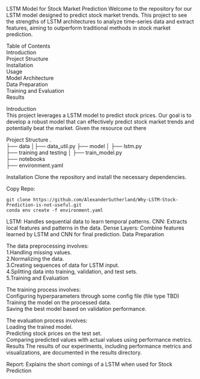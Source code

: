 LSTM Model for Stock Market Prediction
Welcome to the repository for our LSTM model designed to predict stock market trends. This project to see the strengths of LSTM architectures to analyze time-series data and extract features, aiming to outperform traditional methods in stock market prediction.

Table of Contents  
Introduction  
Project Structure  
Installation  
Usage  
Model Architecture  
Data Preparation  
Training and Evaluation  
Results  

Introduction  
This project leverages a LSTM model to predict stock prices. Our goal is to develop a robust model that can effectively predict stock market trends and potentially beat the market. Given the resource out there 

Project Structure
.  
├── data 
│├── data_util.py
├── model
│   ├── lstm.py  
├── training and testing
│   ├── train_model.py   
├── notebooks  
├── environment.yaml 


Installation
Clone the repository and install the necessary dependencies.

Copy Repo:  
```
git clone https://github.com/AlexanderSutherland/Why-LSTM-Stock-Prediction-is-not-useful.git
conda env create -f environment.yaml 
```




LSTM: Handles sequential data to learn temporal patterns.
CNN: Extracts local features and patterns in the data.
Dense Layers: Combine features learned by LSTM and CNN for final prediction.
Data Preparation

The data preprocessing involves:  
1.Handling missing values.  
2.Normalizing the data.  
3.Creating sequences of data for LSTM input.  
4.Splitting data into training, validation, and test sets.  
5.Training and Evaluation  

The training process involves:  
Configuring hyperparameters through some config file (file type TBD)  
Training the model on the processed data.  
Saving the best model based on validation performance.  

The evaluation process involves:  
Loading the trained model.  
Predicting stock prices on the test set.  
Comparing predicted values with actual values using performance metrics.  
Results
The results of our experiments, including performance metrics and visualizations, are documented in the results directory.

Report:
Explains the short comings of a LSTM when used for Stock Prediction
